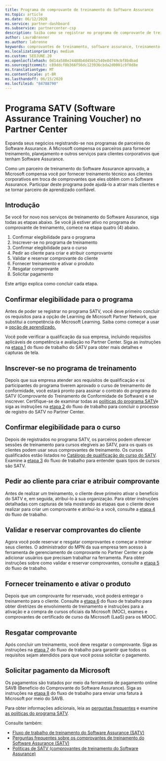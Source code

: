 ```yaml
---
title: Programa de comprovante de treinamento do Software Assurance
ms.topic: article
ms.date: 06/12/2020
ms.service: partner-dashboard
ms.subservice: partnercenter-csp
description: Saiba como se registrar no programa de comprovante de treinamento do Software Assurance para que você possa se compensar em fornecer treinamento e planejamento para clientes corporativos.
author: LauraBrenner
ms.author: labrenne
keywords: comprovantes de treinamento, software assurance, treinamento, inscrição no SATV, SATV
ms.localizationpriority: medium
ms.custom: SEOJUNE.20
ms.openlocfilehash: 0d14a588e24488b4d45b52540e8d749cbf8bdbad
ms.sourcegitcommit: c89ddcf8b366f56dc123936cbda2d0001c9f0d8e
ms.translationtype: MT
ms.contentlocale: pt-BR
ms.lasthandoff: 06/15/2020
ms.locfileid: "84788790"
---
```

# <a name="software-assurance-training-voucher-satv-program-in-partner-center"></a>Programa SATV (Software Assurance Training Voucher) no Partner Center

Expanda seus negócios registrando-se nos programas de parceiros do Software Assurance. A Microsoft compensa os parceiros para fornecer treinamento, planejamento e outros serviços para clientes corporativos que tenham Software Assurance.

Como um parceiro de treinamento do Software Assurance aprovado, a Microsoft compensa você por fornecer treinamento técnico aos clientes corporativos em troca de comprovantes que eles obtêm com o Software Assurance. Participar deste programa pode ajudá-lo a atrair mais clientes e se tornar parceiro de aprendizado confiável.

## <a name="get-started"></a>Introdução

Se você for novo nos serviços de treinamento do Software Assurance, siga todas as etapas abaixo. Se você já estiver ativo no programa de comprovante de treinamento, comece na etapa quatro (4) abaixo. 

1. Confirmar elegibilidade para o programa
2. Inscrever-se no programa de treinamento
3. Confirmar elegibilidade para o curso
4. Pedir ao cliente para criar e atribuir comprovante
5. Validar e reservar comprovante do cliente
6. Fornecer treinamento e ativar o produto
7. Resgatar comprovante
8. Solicitar pagamento

Este artigo explica como concluir cada etapa.

## <a name="confirm-program-eligibility"></a>Confirmar elegibilidade para o programa

Antes de poder se registrar no programa SATV, você deve primeiro concluir os requisitos para a opção de Learning de Microsoft Partner Network, que substitui a competência do Microsoft Learning. Saiba como começar a usar a [opção de aprendizado.](https://partner.microsoft.com/membership/learning-partners)

Você pode verificar a qualificação da sua empresa, incluindo requisitos aplicáveis de competência e avaliação no Partner Center. Siga as instruções na [etapa 1](https://query.prod.cms.rt.microsoft.com/cms/api/am/binary/RE4s3bB) do fluxo de trabalho do SATV para obter mais detalhes e capturas de tela.

## <a name="enroll-in-the-training-program"></a>Inscrever-se no programa de treinamento

Depois que sua empresa atender aos requisitos de qualificação e os participantes do programa tiverem aprovado o curso de treinamento de conformidade, você estará pronto para assinar o contrato do programa do SATV (Comprovante do Treinamento de Conformidade de Software) e se inscrever. Certifique-se de examinar todas as [políticas do programa SATV](https://query.prod.cms.rt.microsoft.com/cms/api/am/binary/RE3koEP)e siga as instruções na [etapa 2](https://query.prod.cms.rt.microsoft.com/cms/api/am/binary/RE4s3bB) do fluxo de trabalho para concluir o processo de registro do SATV no Partner Center.


## <a name="confirm-course-eligibility"></a>Confirmar elegibilidade para o curso
Depois de registrados no programa SATV, os parceiros podem oferecer sessões de treinamento para cursos elegíveis ao SATV, para os quais os clientes podem usar seus comprovantes de treinamento. Os cursos qualificados estão listados no [Catálogo de qualificação do curso do SATV](https://savl-catalog.microsoft.com/). Examine a [etapa 3](https://query.prod.cms.rt.microsoft.com/cms/api/am/binary/RE4s3bB) do fluxo de trabalho para entender quais tipos de cursos são SATV.

## <a name="have-customer-create-and-assign-voucher"></a>Pedir ao cliente para criar e atribuir comprovante

Antes de realizar um treinamento, o cliente deve primeiro ativar o benefício do SATV e, em seguida, atribuí-lo à sua organização. Para obter instruções detalhadas com capturas de tela mostrando as etapas que o cliente deve realizar para criar um comprovante e atribuí-lo a você, consulte a [etapa 4](https://query.prod.cms.rt.microsoft.com/cms/api/am/binary/RE4s3bB) do fluxo de trabalho.

## <a name="validate-and-reserve-customer-vouchers"></a>Validar e reservar comprovantes do cliente

Agora você pode reservar e resgatar comprovantes e começar a treinar seus clientes. O administrador do MPN da sua empresa tem acesso à ferramenta de gerenciamento de comprovante no Partner Center e pode adicionar usuários que precisam trabalhar na ferramenta. Para obter instruções sobre como validar e reservar comprovantes, consulte a [etapa 5](https://query.prod.cms.rt.microsoft.com/cms/api/am/binary/RE4s3bB) do fluxo de trabalho.

## <a name="deliver-training-and-activate-product"></a>Fornecer treinamento e ativar o produto

Depois que um comprovante for reservado, você poderá entregar o treinamento para o cliente. Consulte a [etapa 6](https://query.prod.cms.rt.microsoft.com/cms/api/am/binary/RE4s3bB) do fluxo de trabalho para obter diretrizes de envolvimento de treinamento e instruções para a ativação e a compra de cursos oficiais da Microsoft (MOC), exames e comprovantes de certificado de curso da Microsoft (LaaS) para os MOOC.

## <a name="redeem-voucher"></a>Resgatar comprovante

Após concluir um treinamento, você deve resgatar o comprovante. Siga as instruções na [etapa 7](https://query.prod.cms.rt.microsoft.com/cms/api/am/binary/RE4s3bB) do fluxo de trabalho para garantir que todos os requisitos sejam atendidos para que você possa solicitar o pagamento. 


## <a name="request-payment-from-microsoft"></a>Solicitar pagamento da Microsoft

Os pagamentos são tratados por meio da ferramenta de pagamento online SAVB (Benefício do Comprovante do Software Assurance). Siga as instruções na [etapa 8](https://query.prod.cms.rt.microsoft.com/cms/api/am/binary/RE4s3bB) do fluxo de trabalho para enviar uma fatura à Microsoft por meio do SAVB. 

Para obter informações adicionais, leia as [perguntas frequentes](https://query.prod.cms.rt.microsoft.com/cms/api/am/binary/RE3kz5o) e examine [as políticas do programa SATV](https://query.prod.cms.rt.microsoft.com/cms/api/am/binary/RE3koEP).

Consulte também:

- [Fluxo de trabalho de treinamento do Software Assurance (SATV)](https://query.prod.cms.rt.microsoft.com/cms/api/am/binary/RE4s3bB)
- [Perguntas frequentes sobre os comprovantes de treinamento do Software Assurance (SATV)](https://query.prod.cms.rt.microsoft.com/cms/api/am/binary/RE3kz5o)
- [Políticas de SATV (comprovantes de treinamento do Software Assurance)](https://query.prod.cms.rt.microsoft.com/cms/api/am/binary/RE3koEP)
